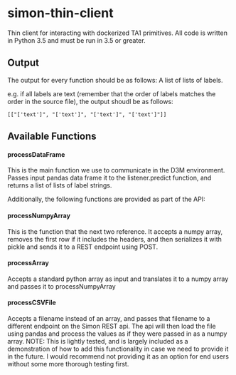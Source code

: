 # simon-thin-client
Thin client for interacting with dockerized TA1 primitives. All code is written in Python 3.5 and must be run in 3.5 or greater. 

## Output
The output for every function should be as follows:
A list of lists of labels.

e.g. if all labels are text (remember that the order of labels matches the order in the source file), the output shoudl be as follows:

```[["['text']", "['text']", "['text']", "['text']"]]```

## Available Functions

#### processDataFrame
This is the main function we use to communicate in the D3M environment. Passes input pandas data frame it to the listener.predict function, and returns a list of lists of label strings.

Additionally, the following functions are provided as part of the API:


#### processNumpyArray
This is the function that the next two reference. It accepts a numpy array, removes the first row if it includes the headers, and then serializes it with pickle and sends it to a REST endpoint using POST. 

#### processArray
Accepts a standard python array as input and translates it to a numpy array and passes it to processNumpyArray


#### processCSVFile
Accepts a filename instead of an array, and passes that filename to a different endpoint on the Simon REST api. The api will then load the file using pandas and process the values as if they were passed in as a numpy array. NOTE: This is lightly tested, and is largely included as a demonstration of how to add this functionality in case we need to provide it in the future. I would recommend not providing it as an option for end users without some more thorough testing first. 